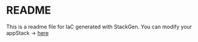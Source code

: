 # README
This is a readme file for IaC generated with StackGen.
You can modify your appStack -> [here](http://main.dev.stackgen.com/appstacks/3b9dc171-fb02-4748-a820-31e44455be24)
